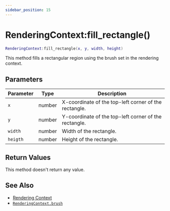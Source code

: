 ```yaml
---
sidebar_position: 15
---
```


# RenderingContext:fill_rectangle()
```lua
RenderingContext:fill_rectangle(x, y, width, height)
```
This method fills a rectangular region using the brush set in the rendering context.

## Parameters
|Parameter|Type|Description|
|-|-|-|
|`x`|number|X-coordinate of the top-left corner of the rectangle.
|`y`|number|Y-coordinate of the top-left corner of the rectangle.
|`width`|number|Width of the rectangle.
|`heigth`|number|Height of the rectangle.


## Return Values
This method doesn't return any value.

## See Also
- [Rendering Context](/guide/graphics#rendering-context)
- [`RenderingContext.brush`](/libs/graphics/RenderingContext/RenderingContext_brush)
